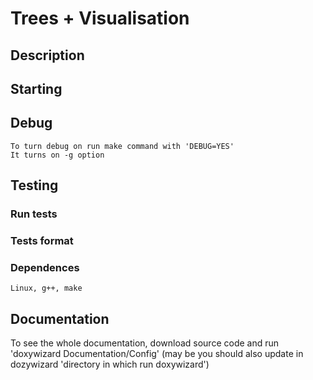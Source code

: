 # Trees + Visualisation

## Description
    

## Starting

## Debug
    To turn debug on run make command with 'DEBUG=YES'
    It turns on -g option

## Testing
### Run tests

### Tests format

### Dependences
    Linux, g++, make

## Documentation
To see the whole documentation, download source code and run 'doxywizard Documentation/Config'
(may be you should also update in dozywizard 'directory in which run doxywizard')
